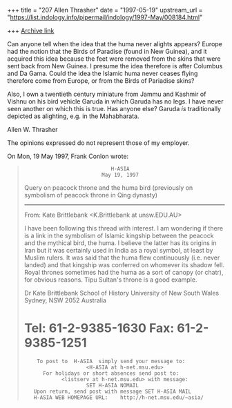 +++
title = "207 Allen Thrasher"
date = "1997-05-19"
upstream_url = "https://list.indology.info/pipermail/indology/1997-May/008184.html"

+++
[Archive link](https://list.indology.info/pipermail/indology/1997-May/008184.html)

Can anyone tell when the idea that the huma never alights appears?  Europe
had the notion that the Birds of Paradise (found in New Guinea), and it
acquired this idea because the feet were removed from the skins that were
sent back from New Guinea.  I presume the idea therefore is after Columbus
and Da Gama.  Could the idea the Islamic huma never ceases flying
therefore come from Europe, or from the Birds of Pariadise skins? 

Also, I own a twentieth century miniature from Jammu and Kashmir of Vishnu
on his bird vehicle Garuda in which Garuda has no legs.  I have never seen
another on which this is true.  Has anyone else?  Garuda _is_
traditionally depicted as alighting, e.g. in the Mahabharata. 


Allen W. Thrasher

The opinions expressed do not represent those of my employer.



On Mon, 19 May 1997, Frank Conlon wrote:

>                                 H-ASIA
>                              May 19, 1997
> 
> Query on peacock throne and the huma bird (previously on symbolism of
> peacock throne in Qing dynasty)
> ***************************************************************************
> From: Kate Brittlebank <K.Brittlebank at unsw.EDU.AU>
> 
> I have been following this thread with interest.  I am wondering if there
> is a link in the symbolism of Islamic kingship between the peacock and the
> mythical bird, the huma.  I believe the latter has its origins in Iran but
> it was certainly used in India as a royal symbol, at least by Muslim
> rulers.  It was said that the huma flew continuously (i.e. never landed)
> and that kingship was conferred on whomever its shadow fell.  Royal thrones
> sometimes had the huma as a sort of canopy (or chatr), for obvious reasons.
> Tipu Sultan's throne is a good example.
> 
> 
> 
> Dr Kate Brittlebank
> School of History
> University of New South Wales
> Sydney, NSW 2052
> Australia
> 
> Tel: 61-2-9385-1630
> Fax: 61-2-9385-1251
> =========================================================================
>         To post to  H-ASIA  simply send your message to:
>                         <H-ASIA at h-net.msu.edu>
>           For holidays or short absences send post to:
>                 <listserv at h-net.msu.edu> with message:
>                         SET H-ASIA NOMAIL
>        Upon return, send post with message SET H-ASIA MAIL
>        H-ASIA WEB HOMEPAGE URL:    http://h-net.msu.edu/~asia/
> 





